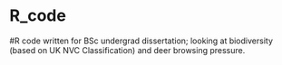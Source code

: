 # R_code

#R code written for BSc undergrad dissertation; looking at biodiversity (based on UK NVC Classification) and deer browsing pressure.
